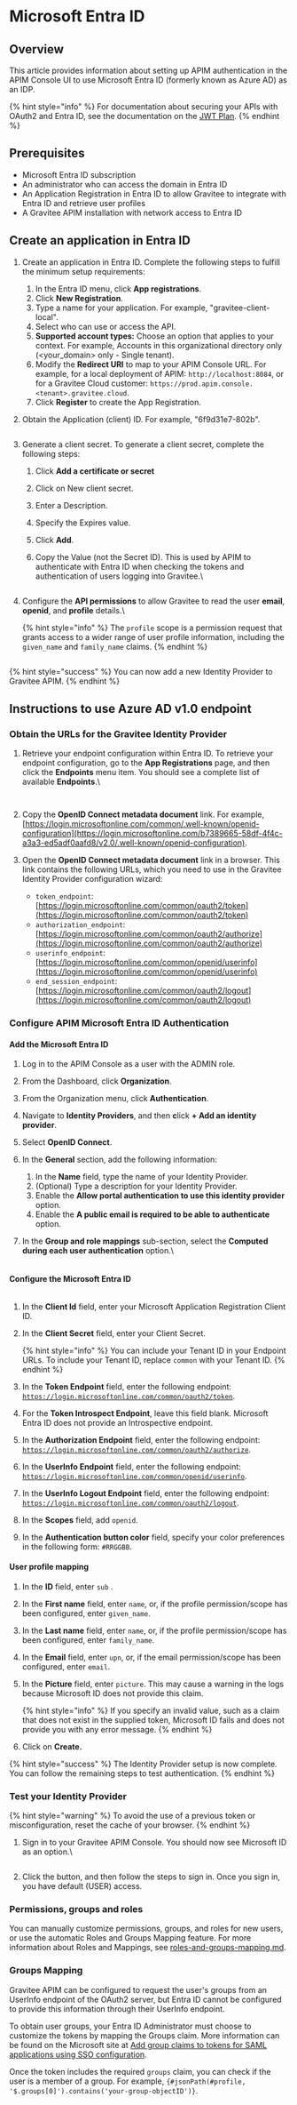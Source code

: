 # Microsoft Entra ID

## Overview

This article provides information about setting up APIM authentication in the APIM Console UI to use Microsoft Entra ID (formerly known as Azure AD) as an IDP.

{% hint style="info" %}
For documentation about securing your APIs with OAuth2 and Entra ID, see the documentation on the [JWT Plan](../../expose-apis/plans/jwt.md).
{% endhint %}

## Prerequisites

* Microsoft Entra ID subscription
* An administrator who can access the domain in Entra ID
* An Application Registration in Entra ID to allow Gravitee to integrate with Entra ID and retrieve user profiles
* A Gravitee APIM installation with network access to Entra ID

## Create an application in Entra ID

1. &#x20;Create an application in Entra ID. Complete the following steps to fulfill the minimum setup requirements:
   1. In the Entra ID menu, click **App registrations**.
   2. Click **New Registration**.
   3. Type a name for your application. For example, "gravitee-client-local".
   4. Select who can use or access the API.
   5. **Supported account types:**  Choose an option that applies to your context. For example, Accounts in this organizational directory only (\<your\_domain> only - Single tenant).
   6. Modify the **Redirect URI** to map to your APIM Console URL. For example, for a local deployment of APIM:  `http://localhost:8084`, or for a Gravitee Cloud customer: `https://prod.apim.console.<tenant>.gravitee.cloud`.
   7. Click **Register** to create the App Registration.
2.  Obtain the Application (client) ID. For example, "6f9d31e7-802b".



    <figure><img src="https://slabstatic.com/prod/uploads/6lql0jy7/posts/images/preload/vknINzxKjIORrO3PPJCQhI89.png" alt=""><figcaption></figcaption></figure>
3. Generate a client secret. To generate a client secret, complete the following steps:
   1. Click **Add a certificate or secret**
   2. Click on New client secret.
   3. Enter a Description.
   4. Specify the Expires value.
   5. Click **Add**.
   6.  Copy the Value (not the Secret ID). This is used by APIM to authenticate with Entra ID when checking the tokens and authentication of users logging into Gravitee.\


       <figure><img src="https://slabstatic.com/prod/uploads/6lql0jy7/posts/images/preload/lu-VXbcFoZUJOcnAbiVAmOb9.png" alt=""><figcaption></figcaption></figure>
4.  Configure the **API permissions** to allow Gravitee to read the user **email**, **openid**, and **profile** details.\


    {% hint style="info" %}
    The `profile` scope is a permission request that grants access to a wider range of user profile information, including the `given_name` and `family_name` claims.&#x20;
    {% endhint %}



    <figure><img src="../../.gitbook/assets/image (75).png" alt=""><figcaption></figcaption></figure>

{% hint style="success" %}
You can now add a new Identity Provider to Gravitee APIM.
{% endhint %}

## Instructions to use Azure AD v1.0 endpoint

### Obtain the URLs for the Gravitee Identity Provider

1.  Retrieve your endpoint configuration within Entra ID. To retrieve your endpoint configuration, go to the **App Registrations** page, and then click the **Endpoints** menu item. You should see a complete list of available **Endpoints**.\


    <figure><img src="https://slabstatic.com/prod/uploads/6lql0jy7/posts/images/preload/4_VGG-R9ILX5w7ombyNvQnZb.png" alt=""><figcaption></figcaption></figure>



    <figure><img src="https://slabstatic.com/prod/uploads/6lql0jy7/posts/images/preload/9QDH_3f1LptEvDLnKy0N1veC.png" alt=""><figcaption></figcaption></figure>
2. Copy the **OpenID Connect metadata document** link. For example, [https://login.microsoftonline.com/common/.well-known/openid-configuration](https://login.microsoftonline.com/b7389665-58df-4f4c-a3a3-ed5adf0aafd8/v2.0/.well-known/openid-configuration).
3. Open the **OpenID Connect metadata document** link in a browser. This link contains the following URLs, which you need to use in the Gravitee Identity Provider configuration wizard:
   * `token_endpoint`: [https://login.microsoftonline.com/common/oauth2/token](https://login.microsoftonline.com/common/oauth2/token)
   * `authorization_endpoint`: [https://login.microsoftonline.com/common/oauth2/authorize](https://login.microsoftonline.com/common/oauth2/authorize)
   * `userinfo_endpoint`: [https://login.microsoftonline.com/common/openid/userinfo](https://login.microsoftonline.com/common/openid/userinfo)
   * `end_session_endpoint`: [https://login.microsoftonline.com/common/oauth2/logout](https://login.microsoftonline.com/common/oauth2/logout)

### Configure APIM Microsoft Entra ID Authentication

#### Add the Microsoft Entra ID

1. Log in to the APIM Console as a user with the ADMIN role.
2. From the Dashboard, click **Organization**.
3. From the Organization menu, click **Authentication**.
4. Navigate to **Identity Providers**, and then **c**lick **+ Add an identity provider**.&#x20;
5. Select **OpenID Connect**.
6. In the **General** section, add the following information:
   1. In the **Name** field, type the name of your Identity Provider.
   2. (Optional) Type a description for your Identity Provider.
   3. Enable the **Allow portal authentication to use this identity provider** option.
   4. Enable the **A public email is required to be able to authenticate** option.
7.  In the **Group and role mappings** sub-section, select the **Computed during each user authentication** option.\


    <figure><img src="https://slabstatic.com/prod/uploads/6lql0jy7/posts/images/preload/pYGrG6-7PMAv7pETkO5KSLGb.png" alt=""><figcaption></figcaption></figure>

#### Configure the Microsoft Entra ID

<figure><img src="https://slabstatic.com/prod/uploads/6lql0jy7/posts/images/preload/ibNH9Gp72TkE7WDe8BYZc2m2.png" alt=""><figcaption></figcaption></figure>

1. In the **Client Id** field, enter your Microsoft Application Registration Client ID.
2.  In the **Client Secret** field, enter your Client Secret.

    {% hint style="info" %}
    You can include your Tenant ID in your Endpoint URLs. To include your Tenant ID, replace `common` with your Tenant ID.
    {% endhint %}
3. In the **Token Endpoint** field, enter the following endpoint: [`https://login.microsoftonline.com/common/oauth2/token`](https://login.microsoftonline.com/common/oauth2/token).
4. For the **Token Introspect Endpoint**, leave this field blank. Microsoft Entra ID does not provide an Introspective endpoint.
5. In the **Authorization Endpoint** field, enter the following endpoint:  [`https://login.microsoftonline.com/common/oauth2/authorize`](https://login.microsoftonline.com/common/oauth2/authorize).
6. In the **UserInfo Endpoint** field, enter the following endpoint: [`https://login.microsoftonline.com/common/openid/userinfo`](https://login.microsoftonline.com/common/openid/userinfo).
7. In the **UserInfo Logout Endpoint** field, enter the following endpoint: [`https://login.microsoftonline.com/common/oauth2/logout`](https://login.microsoftonline.com/common/oauth2/logout).
8. In the **Scopes** field, add `openid`.
9. In the **Authentication button color** field, specify your color preferences in the following form: `#RRGGBB`.

#### User profile mapping

1. In the **ID** field, enter `sub` .
2. In the **First name** field, enter `name`, or, if the profile permission/scope has been configured, enter `given_name`.
3. In the **Last name** field, enter `name`, or, if the profile permission/scope has been configured, enter  `family_name`.
4. In the **Email** field, enter `upn`, or, if the email permission/scope has been configured, enter `email`.
5.  In the **Picture** field, enter `picture`. This may cause a warning in the logs because Microsoft ID does not provide this claim.

    {% hint style="info" %}
    If you specify an invalid value, such as a claim that does not exist in the supplied token, Microsoft ID fails and does not provide you with any error message.
    {% endhint %}
6. Click on **Create.**

{% hint style="success" %}
The Identity Provider setup is now complete. You can follow the remaining steps to test authentication.
{% endhint %}

### Test your Identity Provider

{% hint style="warning" %}
To avoid the use of a previous token or misconfiguration, reset the cache of your browser.
{% endhint %}

1.  Sign in to your Gravitee APIM Console. You should now see Microsoft ID as an option.\


    <figure><img src="https://slabstatic.com/prod/uploads/6lql0jy7/posts/images/preload/oiNtu7QGGkPPEHhmKSlppWFI.png" alt=""><figcaption></figcaption></figure>
2. Click the button, and then follow the steps to sign in. Once you sign in, you have default (USER) access. &#x20;

### **Permissions, groups and roles**

You can manually customize permissions, groups, and roles for new users, or use the automatic Roles and Groups Mapping feature. For more information about Roles and Mappings, see [roles-and-groups-mapping.md](roles-and-groups-mapping.md "mention").

### **Groups Mapping**

Gravitee APIM can be configured to request the user's groups from an UserInfo endpoint of the OAuth2 server, but Entra ID cannot be configured to provide this information through their UserInfo endpoint.&#x20;

To obtain user groups, your Entra ID Administrator must choose to customize the tokens by mapping the Groups claim. More information can be found on the Microsoft site at [Add group claims to tokens for SAML applications using SSO configuration](https://learn.microsoft.com/en-us/entra/identity/hybrid/connect/how-to-connect-fed-group-claims#add-group-claims-to-tokens-for-saml-applications-using-sso-configuration).​

Once the token includes the required `groups` claim, you can check if the user is a member of a group. For example, `{#jsonPath(#profile, '$.groups[0]').contains('your-group-objectID')}`.
